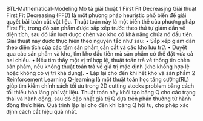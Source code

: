 BTL-Mathematical-Modeling
Mô tả giải thuật
1 First Fit Decreasing
Giải thuật First Fit Decreasing (FFD) là một phương pháp heuristic phổ biến để giải quyết bài toán cắt vật liệu. Thuật toán này là một biến thể của phương pháp First Fit, trong đó sản phẩm được sắp xếp trước theo thứ tự giảm dần về diện tích, sau đó lần lượt được chèn vào kho có khả năng chứa nó đầu tiên. Giải thuật này được thực hiện theo nguyên tắc như sau:
• Sắp xếp giảm dần theo diện tích của các tấm sản phẩm cần cắt và các kho lưu trữ.
• Duyệt qua các sản phẩm và kho, tìm kho đầu tiên mà sản phẩm có thể đặt vừa cả hai chiều.
• Nếu tìm thấy một vị trí hợp lệ, thuật toán trả về thông tin chèn sản phẩm, nếu không thuật
toán trả về giá trị mặc định (kho không hợp lệ hoặc không có vị trí khả dụng).
• Lặp lại cho đến khi hết kho và sản phẩm
2 Reinforcement Learning
Q-learning là một thuật toán học tăng cường(RL) giúp tìm kiếm chính sách tối ưu trong 2D cutting stocks problem bằng cách tối thiểu hóa lãng phí vật liệu. Thuật toán này khởi tạo bảng Q cho các trạng thái và hành động, sau đó cập nhật giá trị Q dựa trên phần thưởng từ hành động thực hiện. Quá trình lặp lại cho đến khi bảng Q hội tụ, cho phép xác định cách cắt hiệu quả nhất.
